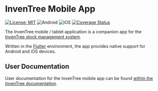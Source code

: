 # InvenTree Mobile App

[![License: MIT](https://img.shields.io/badge/License-MIT-yellow.svg)](https://opensource.org/licenses/MIT)
![Android](https://github.com/inventree/inventree-app/actions/workflows/android.yaml/badge.svg)
![iOS](https://github.com/inventree/inventree-app/actions/workflows/ios.yaml/badge.svg)
[![Coverage Status](https://coveralls.io/repos/github/inventree/inventree-app/badge.svg?branch=master)](https://coveralls.io/github/inventree/inventree-app?branch=master)

The InvenTree mobile / tablet application is a companion app for the [InvenTree stock management system](https://github.com/inventree/InvenTree).

Written in the [Flutter](https://flutter.dev/) environment, the app provides native support for Android and iOS devices.

## User Documentation

User documentation for the InvenTree mobile app can be found [within the InvenTree documentation](https://inventree.readthedocs.io/en/latest/app/app/).
